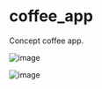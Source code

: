 # coffee_app

Concept coffee app.

![image](https://user-images.githubusercontent.com/74661650/149628537-50bb45b6-955f-4235-aac8-bf0f92dc8fe3.png)

![image](https://user-images.githubusercontent.com/74661650/149628549-922beee2-5fad-493b-a45f-faf8eb29a69b.png)

